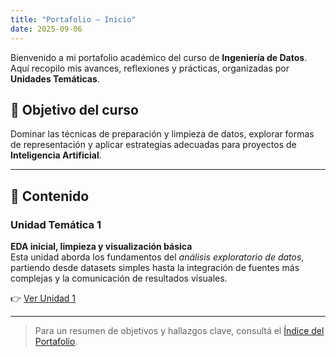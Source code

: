 ```yaml
---
title: "Portafolio – Inicio"
date: 2025-09-06
---
```


Bienvenido a mi portafolio académico del curso de **Ingeniería de Datos**.  
Aquí recopilo mis avances, reflexiones y prácticas, organizadas por **Unidades Temáticas**.

## 🎯 Objetivo del curso
Dominar las técnicas de preparación y limpieza de datos, explorar formas de representación y aplicar estrategias adecuadas para proyectos de **Inteligencia Artificial**.

---

## 📘 Contenido

### Unidad Temática 1

**EDA inicial, limpieza y visualización básica**  
Esta unidad aborda los fundamentos del *análisis exploratorio de datos*, partiendo desde datasets simples hasta la integración de fuentes más complejas y la comunicación de resultados visuales.  

👉 [Ver Unidad 1](UT1/main.md)

---

> Para un resumen de objetivos y hallazgos clave, consultá el [Índice del Portafolio](portfolio/index.md).
